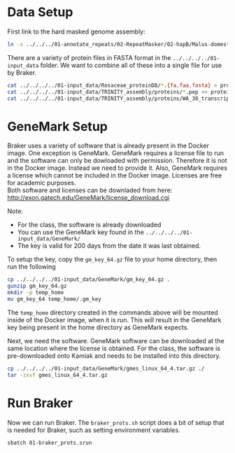 # Data Setup
First link to the hard masked genome assembly:

```bash
ln -s ../../../01-annotate_repeats/02-RepeatMasker/02-hapB/Malus-domestica-WA_38_hapB-genome-v1.0.a1.softmasked.fa
```

There are a variety of protein files in FASTA format in the `../../../../01-input_data` folder.  We
want to combine all of these into a single file for use by Braker.

```bash
cat ../../../../01-input_data/Rosaceae_proteinDB/*.{fa,faa,fasta} > proteins.fa
cat ../../../../01-input_data/TRINITY_assembly/proteins/*.pep >> proteins.fa
cat ../../../../01-input_data/TRINITY_assembly/proteins/WA_38_transcripts.cleaned.pep >> proteins.fa
```

# GeneMark Setup
Braker uses a variety of software that is already present in the Docker image.
One exception is GeneMark.  GeneMark requires a license file to run and the
software can only be dowloaded with permission. Therefore it is not in the
Docker image. Instead we need to provide it.  Also, GeneMark requires a 
license which cannot be included in the Docker image.  Licenses are free for academic purposes.  
Both software and licenses can be downladed from here:
http://exon.gatech.edu/GeneMark/license_download.cgi 

Note: 
- For the class, the software is already downloaded 
- You can use the GeneMark key found in the `../../../../01-input_data/GeneMark/`
- The key is valid for 200 days from the date it was last obtained.


To setup the key, copy the `gm_key_64.gz` file to your home directory, then run the following 

```bash
cp ../../../../01-input_data/GeneMark/gm_key_64.gz .
gunzip gm_key_64.gz
mkdir -p temp_home
mv gm_key_64 temp_home/.gm_key
```

The `temp_home` directory created in the commands above will be mounted inside of the 
Docker image, when it is run. This will result in the GeneMark key being present 
in the home directory as GeneMark expects.

Next, we need the software. GeneMark software can be downloaded at the same
location where the license is obtained. For the class, the software is pre-downloaded
onto Kamiak and needs to be installed into this directory.

```bash
cp ../../../../01-input_data/GeneMark/gmes_linux_64_4.tar.gz ./
tar -zxvf gmes_linux_64_4.tar.gz
```

# Run Braker
Now we can run Braker. The `braker_prots.sh` script does a bit of setup
that is needed for Braker, such as setting environment variables.

```bash
sbatch 01-braker_prots.srun
```
